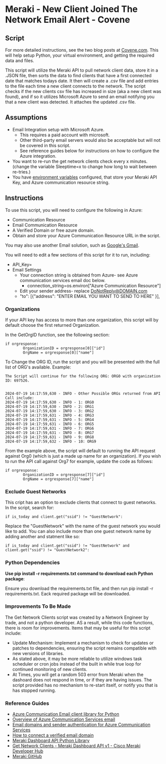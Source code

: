 #  Meraki - New Client Joined The Network Email Alert - Covene
## Script
For more detailed instructions, see the two blog posts at [Covene.com](https://covene.com/gather-network-clients-pt-1/). This will help setup Python, your virtual environment, and getting the required data and files.

This script will utilize the Meraki API to pull network client data, store it in a .JSON file, then sorts the data to find clients that have a first connected date that matches todays date. It then will create a .csv file and add entries to the file each time a new client connects to the network. The script checks if the new clients csv file has increased in size (aka a new client was found), and if so it utilizes Microsoft Azure to send an email notifying you that a new client was detected. It attaches the updated .csv file. 
## Assumptions

- Email Integration setup with Microsoft Azure.
    - This requires a paid account with microsoft.
    - Other third-party email servers would also be acceptable but will not be covered in this script. 
    - See reference guides below for instructions on how to configure the Azure integration.
- You want to re-run the get network clients check every x minutes. (change the variable Sleeptime=x to change how long to wait between re-tries.) 
- You have [environment variables](https://www.freecodecamp.org/news/python-env-vars-how-to-get-an-environment-variable-in-python/) configured, that store your Meraki API Key, and Azure communication resource string. 



## Instructions
 To use this script, you will  need to configure the following in Azure:
- Communication Resource
- Email Communication Resource
- A Verified Domain or free azure domain.
- Obtain and store your Azure Communication Resource URL in the script.

You may also use another Email solution, such as [Google's Gmail](https://mailtrap.io/blog/python-send-email-gmail/).


 You will need to edit a few sections of this script for it to run, including:
- API_Key=
- Email Settings
    - Your connection string is obtained from Azure- see Azure communication services email doc below.
        - connection_string=os.environ["Azure Communication Resource"] 
    - Edit your sender address- replace DoNotReply@DOMAIN.com
    - "to": [{"address": "ENTER EMAIL YOU WANT TO SEND TO HERE" }],

### Organizations
If your API key has access to more than one organization, this script will by default choose the first returned Organization. 

In the GetOrgID function, see the following section:

    if orgresponse:
            OrganizationID = orgresponse[0]["id"]
            OrgName = orgresponse[0]["name"]

To Change the ORG ID, run the script and you will be presented with the full list of ORG's available. Example:

    The Script will continue for the following ORG: ORG0 with organization ID: 697526.


    2024-07-19 14:17:59,630 - INFO - Other Possible ORGs returned from API Call include:
    2024-07-19 14:17:59,630 - INFO - 1: ORG0
    2024-07-19 14:17:59,630 - INFO - 2: ORG1
    2024-07-19 14:17:59,630 - INFO - 3: ORG2
    2024-07-19 14:17:59,631 - INFO - 4: ORG3
    2024-07-19 14:17:59,631 - INFO - 5: ORG4
    2024-07-19 14:17:59,631 - INFO - 6: ORG5
    2024-07-19 14:17:59,631 - INFO - 7: ORG6
    2024-07-19 14:17:59,631 - INFO - 8: ORG7
    2024-07-19 14:17:59,631 - INFO - 9: ORG8
    2024-07-19 14:17:59,632 - INFO - 10: ORG9


From the example above, the script will default to running the API request against Org0 (which is just a made up name for an organization). If you wish to run the API call against Org7 for example, update the code as follows: 

    if orgresponse:
            OrganizationID = orgresponse[7]["id"]
            OrgName = orgresponse[7]["name"]


### Exclude Guest Networks
This cript has an option to exclude clients that connect to guest networks. In the script, search for: 

    if is_today and client.get("ssid") != "GuestNetwork":

Replace the "GuestNetwork" with the name of the guest network you would like to add. You can also include more than one guest network name by adding another and statment like so:

    if is_today and client.get("ssid") != "GuestNetwork" and client.get("ssid") != "GuestNetwork2":


### Python Dependencies
**Use pip install -r requirements.txt command to download each Python package**:

Ensure you download the requirements.txt file, and then run pip install -r requirements.txt. Eack required package will be downloaded.

### Improvements To Be Made
The Get Network Clients script was created by a Network Engineer by trade, and not a python developer. AS a result, while this code functions, there is room for improvements. Items that may be useful for this script include:
- Update Mechanism: Implement a mechanism to check for updates or patches to dependencies, ensuring the script remains compatible with new versions of libraries.
- As stated above, it may be more reliable to utilize windows task scheduler or cron jobs instead of the built in while true loop for continued monitoring of new clients.
- At Times, you will get a random 503 error from Meraki when the dashoard does not respond in time, or if they are having issues. The script provided has no mechanism to re-start itself, or notify you that is has stopped running. 



### Reference Guides
- [Azure Communication Email client library for Python](https://learn.microsoft.com/en-us/python/api/overview/azure/communication-email-readme?view=azure-python/)
- [Overview of Azure Communication Services email](https://learn.microsoft.com/en-us/azure/communication-services/concepts/email/email-overview)
- [Email domains and sender authentication for Azure Communication Services](https://learn.microsoft.com/en-us/azure/communication-services/concepts/email/email-domain-and-sender-authentication)
- [How to connect a verified email domain](https://learn.microsoft.com/en-us/azure/communication-services/quickstarts/email/connect-email-communication-resource?pivots=azure-portal)
- [Meraki Dashboard API Python Library](https://developer.cisco.com/meraki/api-v1/python/)
- [Get Network Clients - Meraki Dashboard API v1 - Cisco Meraki Developer Hub](https://developer.cisco.com/meraki/api-v1/get-network-clients/)
- [Meraki GitHub](https://github.com/meraki/dashboard-api-python/blob/main/README.md)
